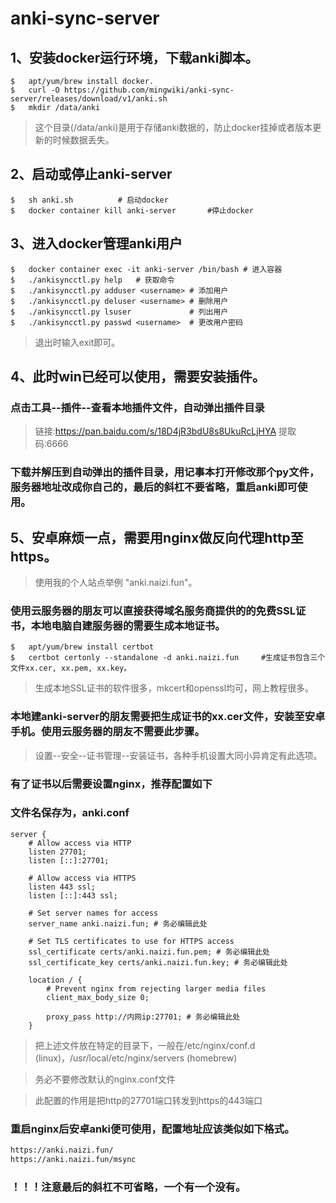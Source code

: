 # anki-sync-server

## 1、安装docker运行环境，下载anki脚本。

``` shell
$   apt/yum/brew install docker. 
$   curl -O https://github.com/mingwiki/anki-sync-server/releases/download/v1/anki.sh
$   mkdir /data/anki
```

> 这个目录(/data/anki)是用于存储anki数据的，防止docker挂掉或者版本更新的时候数据丢失。

## 2、启动或停止anki-server
``` shell
$   sh anki.sh          # 启动docker
$   docker container kill anki-server       #停止docker
```

## 3、进入docker管理anki用户

```shell
$   docker container exec -it anki-server /bin/bash # 进入容器
$   ./ankisyncctl.py help   # 获取命令
$   ./ankisyncctl.py adduser <username> # 添加用户
$   ./ankisyncctl.py deluser <username> # 删除用户
$   ./ankisyncctl.py lsuser             # 列出用户
$   ./ankisyncctl.py passwd <username>  # 更改用户密码
```

> 退出时输入exit即可。

## 4、此时win已经可以使用，需要安装插件。
### 点击工具--插件--查看本地插件文件，自动弹出插件目录

> 链接:https://pan.baidu.com/s/18D4jR3bdU8s8UkuRcLjHYA 提取码:6666 

### 下载并解压到自动弹出的插件目录，用记事本打开修改那个py文件，服务器地址改成你自己的，最后的斜杠不要省略，重启anki即可使用。

## 5、安卓麻烦一点，需要用nginx做反向代理http至https。
> 使用我的个人站点举例 "anki.naizi.fun"。
### 使用云服务器的朋友可以直接获得域名服务商提供的的免费SSL证书，本地电脑自建服务器的需要生成本地证书。
``` shell
$   apt/yum/brew install certbot
$   certbot certonly --standalone -d anki.naizi.fun     #生成证书包含三个文件xx.cer, xx.pem, xx.key。
```
> 生成本地SSL证书的软件很多，mkcert和openssl均可，网上教程很多。

### 本地建anki-server的朋友需要把生成证书的xx.cer文件，安装至安卓手机。使用云服务器的朋友不需要此步骤。

> 设置--安全--证书管理--安装证书，各种手机设置大同小异肯定有此选项。

### 有了证书以后需要设置nginx，推荐配置如下

### 文件名保存为，anki.conf 
``` nginx
server {
    # Allow access via HTTP
    listen 27701;
    listen [::]:27701;

    # Allow access via HTTPS
    listen 443 ssl;
    listen [::]:443 ssl;

    # Set server names for access
    server_name anki.naizi.fun; # 务必编辑此处

    # Set TLS certificates to use for HTTPS access
    ssl_certificate certs/anki.naizi.fun.pem; # 务必编辑此处
    ssl_certificate_key certs/anki.naizi.fun.key; # 务必编辑此处

    location / {
        # Prevent nginx from rejecting larger media files
        client_max_body_size 0;

        proxy_pass http://内网ip:27701; # 务必编辑此处
    }
```
> 把上述文件放在特定的目录下，一般在/etc/nginx/conf.d (linux)，/usr/local/etc/nginx/servers (homebrew)

> 务必不要修改默认的nginx.conf文件

> 此配置的作用是把http的27701端口转发到https的443端口

### 重启nginx后安卓anki便可使用，配置地址应该类似如下格式。

``` txt
https://anki.naizi.fun/
https://anki.naizi.fun/msync
```

### ！！！注意最后的斜杠不可省略，一个有一个没有。